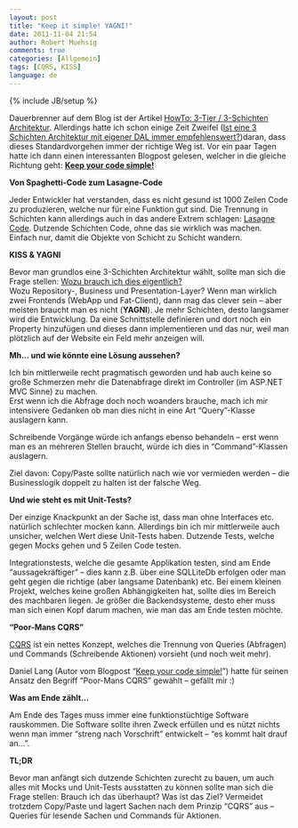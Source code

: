 ```yaml
---
layout: post
title: "Keep it simple! YAGNI!"
date: 2011-11-04 21:54
author: Robert Muehsig
comments: true
categories: [Allgemein]
tags: [CQRS, KISS]
language: de
---
```

{% include JB/setup %}
<p>Dauerbrenner auf dem Blog ist der Artikel <a href="{{BASE_PATH}}/2008/07/09/howto-3-tier-3-schichten-architektur/">HowTo: 3-Tier / 3-Schichten Architektur</a>. Allerdings hatte ich schon einige Zeit Zweifel (<a href="{{BASE_PATH}}/2010/08/03/ist-eine-3-schichten-architektur-mit-eigner-dal-immer-empfehlenswert/">Ist eine 3 Schichten Architektur mit eigener DAL immer empfehlenswert?</a>)daran, dass dieses Standardvorgehen immer der richtige Weg ist. Vor ein paar Tagen hatte ich dann einen interessanten Blogpost gelesen, welcher in die gleiche Richtung geht: <strong><a href="http://daniellang.net/keep-your-code-simple/">Keep your code simple!</a></strong></p> <p><strong>Von Spaghetti-Code zum Lasagne-Code</strong></p> <p>Jeder Entwickler hat verstanden, dass es nicht gesund ist 1000 Zeilen Code zu produzieren, welche nur für eine Funktion gut sind. Die Trennung in Schichten kann allerdings auch in das andere Extrem schlagen: <a href="http://c2.com/cgi/wiki?LasagnaCode">Lasagne Code</a>. Dutzende Schichten Code, ohne das sie wirklich was machen. Einfach nur, damit die Objekte von Schicht zu Schicht wandern. </p> <p><strong>KISS &amp; YAGNI</strong></p> <p>Bevor man grundlos eine 3-Schichten Architektur wählt, sollte man sich die Frage stellen: <u>Wozu brauch ich dies eigentlich? <br></u>Wozu Repository-, Business und Presentation-Layer? Wenn man wirklich zwei Frontends (WebApp und Fat-Client), dann mag das clever sein – aber meisten braucht man es nicht (<strong>YAGNI</strong>). Je mehr Schichten, desto langsamer wird die Entwicklung. Da eine Schnittstelle definieren und dort noch ein Property hinzufügen und dieses dann implementieren und das nur, weil man plötzlich auf der Website ein Feld mehr anzeigen will. </p> <p><strong>Mh… und wie könnte eine Lösung aussehen?</strong></p> <p>Ich bin mittlerweile recht pragmatisch geworden und hab auch keine so große Schmerzen mehr die Datenabfrage direkt im Controller (im ASP.NET MVC Sinne) zu machen. <br>Erst wenn ich die Abfrage doch noch woanders brauche, mach ich mir intensivere Gedanken ob man dies nicht in eine Art “Query”-Klasse auslagern kann. </p> <p>Schreibende Vorgänge würde ich anfangs ebenso behandeln – erst wenn man es an mehreren Stellen braucht, würde ich dies in “Command”-Klassen auslagern. </p> <p>Ziel davon: Copy/Paste sollte natürlich nach wie vor vermieden werden – die Businesslogik doppelt zu halten ist der falsche Weg.</p> <p><strong>Und wie steht es mit Unit-Tests?</strong></p> <p>Der einzige Knackpunkt an der Sache ist, dass man ohne Interfaces etc. natürlich schlechter mocken kann. Allerdings bin ich mir mittlerweile auch unsicher, welchen Wert diese Unit-Tests haben. Dutzende Tests, welche gegen Mocks gehen und 5 Zeilen Code testen. </p> <p>Integrationstests, welche die gesamte Applikation testen, sind am Ende “aussagekräftiger” – dies kann z.B. über eine SQLLiteDb erfolgen oder man geht gegen die richtige (aber langsame Datenbank) etc. Bei einem kleinen Projekt, welches keine großen Abhängigkeiten hat, sollte dies im Bereich des machbaren liegen. Je größer die Backendsysteme, desto eher muss man sich einen Kopf darum machen, wie man das am Ende testen möchte.</p> <p><strong>“Poor-Mans CQRS”</strong></p> <p><a href="http://www.cqrsinfo.com/">CQRS</a> ist ein nettes Konzept, welches die Trennung von Queries (Abfragen) und Commands (Schreibende Aktionen) vorsieht (und noch weit mehr).&nbsp; </p> <p>Daniel Lang (Autor vom Blogpost “<a href="http://daniellang.net/keep-your-code-simple/">Keep your code simple!</a>”) hatte für seinen Ansatz den Begriff “Poor-Mans CQRS” gewählt – gefällt mir :)</p> <p><strong>Was am Ende zählt…</strong></p> <p>Am Ende des Tages muss immer eine funktionstüchtige Software rauskommen. Die Software sollte ihren Zweck erfüllen und es nützt nichts wenn man immer “streng nach Vorschrift” entwickelt – “es kommt halt drauf an…”.</p> <p><strong>TL;DR</strong></p> <p>Bevor man anfängt sich dutzende Schichten zurecht zu bauen, um auch alles mit Mocks und Unit-Tests ausstatten zu können sollte man sich die Frage stellen: Brauch ich das überhaupt? Was ist das Ziel? Vermeidet trotzdem Copy/Paste und lagert Sachen nach dem Prinzip “CQRS” aus – Queries für lesende Sachen und Commands für Aktionen. </p>
